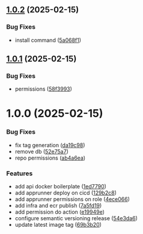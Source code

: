 ## [1.0.2](https://github.com/nicholasscabral/cicd-boilerplate/compare/v1.0.1...v1.0.2) (2025-02-15)


### Bug Fixes

* install command ([5a068f1](https://github.com/nicholasscabral/cicd-boilerplate/commit/5a068f1d779a50aa6513c370b22ade6e14df77d6))

## [1.0.1](https://github.com/nicholasscabral/cicd-boilerplate/compare/v1.0.0...v1.0.1) (2025-02-15)


### Bug Fixes

* permissions ([58f3993](https://github.com/nicholasscabral/cicd-boilerplate/commit/58f39935e866c228ac776b08f95d0b4971c086fe))

# 1.0.0 (2025-02-15)


### Bug Fixes

* fix tag generation ([da19c98](https://github.com/nicholasscabral/cicd-boilerplate/commit/da19c989b74583d232bfb11ba6dfe4c023145480))
* remove db ([52e75a7](https://github.com/nicholasscabral/cicd-boilerplate/commit/52e75a76bbd9dbb2c4ca7a61ffda1927b9f49858))
* repo permissions ([ab4a6ea](https://github.com/nicholasscabral/cicd-boilerplate/commit/ab4a6eaf57d8c2ad33b47052c58f1a193124b7a7))


### Features

* add api docker boilerplate ([1ed7790](https://github.com/nicholasscabral/cicd-boilerplate/commit/1ed779046b30c73f6cbc1c7ae6ac7351339df636))
* add apprunner deploy on cicd ([129b2c8](https://github.com/nicholasscabral/cicd-boilerplate/commit/129b2c8bc4922fdc95e915207de6a19afb9cd231))
* add apprunner permissions on role ([4ece066](https://github.com/nicholasscabral/cicd-boilerplate/commit/4ece06650429e79cbc70337d16c56b0ff3d5df9b))
* add infra and ecr publish ([7a5fd19](https://github.com/nicholasscabral/cicd-boilerplate/commit/7a5fd19a66808f940bda1f5ef4e8accb1e0c7680))
* add permission do action ([e19949e](https://github.com/nicholasscabral/cicd-boilerplate/commit/e19949e8dffb69ec91c456c41f175b35b7242281))
* configure semantic versioning release ([54e3da6](https://github.com/nicholasscabral/cicd-boilerplate/commit/54e3da6593caabe71111379ba30fae22d0fcac95))
* update latest image tag ([69b3b20](https://github.com/nicholasscabral/cicd-boilerplate/commit/69b3b20fd682293fa4c9a2f11ae2e01c0a715be8))
